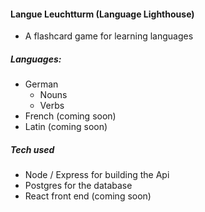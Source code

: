 #### Langue Leuchtturm (Language Lighthouse)

- A flashcard game for learning languages

##### Languages:
- German
  - Nouns
  - Verbs
- French (coming soon)
- Latin (coming soon)

##### Tech used
- Node / Express for building the Api
- Postgres for the database
- React front end (coming soon)
